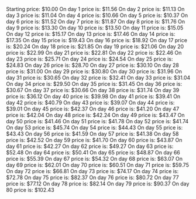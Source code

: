 Starting price: $10.00
On day 1 price is: $11.56
On day 2 price is: $11.13
On day 3 price is: $11.04
On day 4 price is: $10.66
On day 5 price is: $10.37
On day 6 price is: $11.52
On day 7 price is: $11.87
On day 8 price is: $11.76
On day 9 price is: $13.30
On day 10 price is: $13.50
On day 11 price is: $15.05
On day 12 price is: $15.17
On day 13 price is: $17.46
On day 14 price is: $17.35
On day 15 price is: $19.43
On day 16 price is: $18.92
On day 17 price is: $20.24
On day 18 price is: $21.85
On day 19 price is: $21.06
On day 20 price is: $22.99
On day 21 price is: $22.81
On day 22 price is: $22.46
On day 23 price is: $25.71
On day 24 price is: $24.54
On day 25 price is: $24.83
On day 26 price is: $28.70
On day 27 price is: $30.10
On day 28 price is: $31.00
On day 29 price is: $30.80
On day 30 price is: $31.96
On day 31 price is: $30.65
On day 32 price is: $32.41
On day 33 price is: $31.04
On day 34 price is: $29.50
On day 35 price is: $31.45
On day 36 price is: $30.67
On day 37 price is: $30.66
On day 38 price is: $31.74
On day 39 price is: $36.12
On day 40 price is: $39.98
On day 41 price is: $39.41
On day 42 price is: $40.79
On day 43 price is: $39.07
On day 44 price is: $39.01
On day 45 price is: $42.37
On day 46 price is: $41.20
On day 47 price is: $42.04
On day 48 price is: $42.24
On day 49 price is: $43.47
On day 50 price is: $41.46
On day 51 price is: $41.78
On day 52 price is: $41.74
On day 53 price is: $45.74
On day 54 price is: $44.43
On day 55 price is: $43.43
On day 56 price is: $41.59
On day 57 price is: $41.38
On day 58 price is: $42.52
On day 59 price is: $41.70
On day 60 price is: $43.87
On day 61 price is: $42.27
On day 62 price is: $49.27
On day 63 price is: $52.48
On day 64 price is: $50.41
On day 65 price is: $48.87
On day 66 price is: $55.39
On day 67 price is: $54.32
On day 68 price is: $63.07
On day 69 price is: $62.01
On day 70 price is: $60.51
On day 71 price is: $59.75
On day 72 price is: $66.81
On day 73 price is: $74.17
On day 74 price is: $72.78
On day 75 price is: $82.37
On day 76 price is: $80.72
On day 77 price is: $77.12
On day 78 price is: $82.14
On day 79 price is: $90.37
On day 80 price is: $102.43
